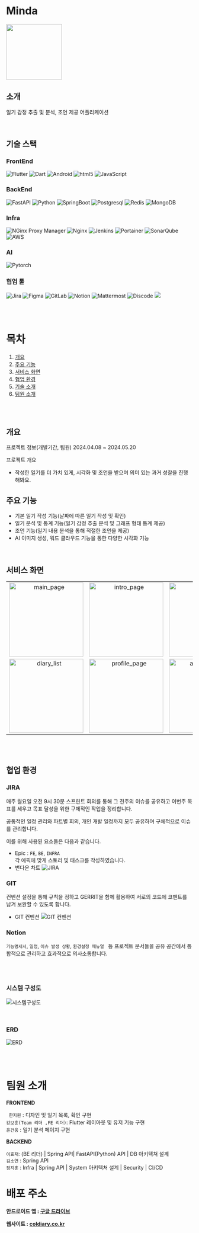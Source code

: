 # Minda

<img src="https://file.notion.so/f/f/fdf16744-23c0-4e78-a6c0-fd9f3ee99d90/eb1dffc8-0a11-42e3-b992-32b8c526a998/logo.png?id=1214c2cd-667e-49c3-b836-5abf383d49ed&table=block&spaceId=fdf16744-23c0-4e78-a6c0-fd9f3ee99d90&expirationTimestamp=1716422400000&signature=P-7SJxDJnCddq8VP4SlTQZ0j7S7ubYhSDJ4yfEQFoKM&downloadName=logo.png" width="150px"/>

<br/>

## 소개

일기 감정 추출 및 분석, 조언 제공 어플리케이션

<br/>

## 기술 스택

### FrontEnd

![Flutter](https://img.shields.io/badge/flutter-02569B?style=for-the-badge&logo=flutter&logoColor=white)
![Dart](https://img.shields.io/badge/dart-%230175C2?style=for-the-badge&logo=dart&logoColor=white)
![Android](https://img.shields.io/badge/android-%2334A853?style=for-the-badge&logo=android&logoColor=white)
![html5](https://img.shields.io/badge/html5-E34F26?style=for-the-badge&logo=html5&logoColor=white)
![JavaScript](https://img.shields.io/badge/javascript-F7DF1E?style=for-the-badge&logo=javascript&logoColor=black)

### BackEnd

![FastAPI](https://img.shields.io/badge/fastapi-%23009688?style=for-the-badge&logo=fastapi&logoColor=white)
![Python](https://img.shields.io/badge/python-3776AB?style=for-the-badge&logo=python&logoColor=white)
![SpringBoot](https://img.shields.io/badge/springboot-6DB33F?style=for-the-badge&logo=springboot&logoColor=white)
![Postgresql](https://img.shields.io/badge/postgresql-4169E1?style=for-the-badge&logo=postgresql&logoColor=white)
![Redis](https://img.shields.io/badge/redis-%23DC382D?style=for-the-badge&logo=redis&logoColor=white)
![MongoDB](https://img.shields.io/badge/mongodb-%2347A248?style=for-the-badge&logo=MongoDB&logoColor=white)

### Infra

![NGinx Proxy Manager](https://img.shields.io/badge/nginx%20proxy%20manager-%23F15833?style=for-the-badge&logo=nginxproxymanager&logoColor=white)
![Nginx](https://img.shields.io/badge/Nginx-%23009639?style=for-the-badge&logo=nginx)
![Jenkins](https://img.shields.io/badge/Jenkins-%23D24939?style=for-the-badge&logo=jenkins&logoColor=black&color=white)
![Portainer](https://img.shields.io/badge/Portainer-%2313BEF9?style=for-the-badge&logo=Portainer&logoColor=white)
![SonarQube](https://img.shields.io/badge/sonarqube-%234E9BCD?style=for-the-badge&logo=sonarqube&logoColor=white)
![AWS](https://img.shields.io/badge/aws-232F3E?style=for-the-badge&logo=amazonaws&logoColor=white)

### AI

![Pytorch](https://img.shields.io/badge/pytorch-%23EE4C2C?style=for-the-badge&logo=pytorch&logoColor=white)

### 협업 툴

![Jira](https://img.shields.io/badge/jira-%230A0FFF.svg?style=for-the-badge&logo=jira&logoColor=white)
![Figma](https://img.shields.io/badge/figma-%23F24E1E.svg?style=for-the-badge&logo=figma&logoColor=white)
![GitLab](https://img.shields.io/badge/gitlab-FC6D26?style=for-the-badge&logo=gitlab&logoColor=#FC6D26)
![Notion](https://img.shields.io/badge/notion-000000?style=for-the-badge&logo=notion&logoColor=#000000)
![Mattermost](https://img.shields.io/badge/mattermost-0058CC?style=for-the-badge&logo=mattermost&logoColor=#0058CC")
![Discode](https://img.shields.io/badge/discode-5865F2?style=for-the-badge&logo=discord&logoColor=white)
<img src="https://img.shields.io/badge/git-F05032?style=for-the-badge&logo=git&logoColor=white"/>

<br /><br />

# 목차

1. [개요](#개요)
2. [주요 기능](#주요-기능)
3. [서비스 화면](#서비스-화면)
4. [협업 환경](#협업-환경)
5. [기술 소개](#기술-소개)
6. [팀원 소개](#팀원-소개)

<br /><br />

## 개요

프로젝트 정보(개발기간, 팀원)
2024.04.08 ~ 2024.05.20

프로젝트 개요

- 작성한 일기를 더 가치 있게, 시각화 및 조언을 받으며 의미 있는 과거 성찰을 진행해봐요.

## 주요 기능

- 기본 일기 작성 기능(날짜에 따른 일기 작성 및 확인)<br />
- 일기 분석 및 통계 기능(일기 감정 추출 분석 및 그래프 형태 통계 제공)<br />
- 조언 기능(일기 내용 분석을 통해 적절한 조언을 제공)<br />
- AI 이미지 생성, 워드 클라우드 기능을 통한 다양한 시각화 기능<br />

<br />

## 서비스 화면

<table width="100%" border-style="non" cellspacing="0" cellpadding="100">
  <tr>
    <td align="center"><img src="https://file.notion.so/f/f/fdf16744-23c0-4e78-a6c0-fd9f3ee99d90/a231c68d-e466-4919-858a-359c074295f0/main.gif?id=09dfad1d-3f22-457f-bc9d-eb46e6b1a968&table=block&spaceId=fdf16744-23c0-4e78-a6c0-fd9f3ee99d90&expirationTimestamp=1716343200000&signature=sabJm1fu-EGvFRRSBn9D4aq8aKczcXlcXjGylZj8WjU&downloadName=main.gif" alt="main_page" width="200"></td>
    <td align="center"><img src="https://file.notion.so/f/f/fdf16744-23c0-4e78-a6c0-fd9f3ee99d90/dc6d0f8a-20d5-47ed-a0dc-58d656749b98/intro.gif?id=3898ea6d-f5a6-4a20-ab1c-c4554f6e4684&table=block&spaceId=fdf16744-23c0-4e78-a6c0-fd9f3ee99d90&expirationTimestamp=1716343200000&signature=_YEhrV-Im4xV8R1raU31jPo0Uusttm0g0R-IESnNJWU&downloadName=intro.gif" alt="intro_page" width="200"></td>
    <td align="center"><img src="https://file.notion.so/f/f/fdf16744-23c0-4e78-a6c0-fd9f3ee99d90/e2913b6d-ca94-41d5-a15e-595fe86f5210/write.gif?id=70040a09-186d-4985-814e-27d9407a8a53&table=block&spaceId=fdf16744-23c0-4e78-a6c0-fd9f3ee99d90&expirationTimestamp=1716343200000&signature=ws0fggoob2wqSYjQffCErUhts11XA0H_P7St0WBUn2M&downloadName=write.gif" alt="write_page" width="200"></td>
  </tr>
  <tr>
    <td align="center"><img src="https://file.notion.so/f/f/fdf16744-23c0-4e78-a6c0-fd9f3ee99d90/687c0e89-6063-4ab6-b9bb-60c7d130d576/list.gif?id=4a08d1a2-b35b-4092-9224-7223507374fe&table=block&spaceId=fdf16744-23c0-4e78-a6c0-fd9f3ee99d90&expirationTimestamp=1716350400000&signature=0bTmHXZGgJAICE0t5bbI0NQJq3K6RL2pJSfNaBpjgNs&downloadName=list.gif" alt="diary_list" width="200"></td>
    <td align="center"><img src="https://file.notion.so/f/f/fdf16744-23c0-4e78-a6c0-fd9f3ee99d90/4685410d-6817-42e3-b327-90e2d3bdda5a/profile.gif?id=8d2f9503-da55-4790-971d-75dc353d4b6a&table=block&spaceId=fdf16744-23c0-4e78-a6c0-fd9f3ee99d90&expirationTimestamp=1716343200000&signature=ZQvWU2YGZHVMVBEeMyL8BgisdNeH-jk4EwKGd8HEKIg&downloadName=profile.gif" alt="profile_page" width="200"></td>
    <td align="center"><img src="https://file.notion.so/f/f/fdf16744-23c0-4e78-a6c0-fd9f3ee99d90/6037a77a-4030-419a-b0e6-94b7d82ffcf4/analysis.gif?id=46540ab6-0117-49dd-ba5d-80a5b96927fd&table=block&spaceId=fdf16744-23c0-4e78-a6c0-fd9f3ee99d90&expirationTimestamp=1716350400000&signature=UNxZy67a1YNnWys6VJ09Y5Y-V4bXfPg6Yg5eAzV5uU4&downloadName=analysis.gif" alt="analyze_page" width="200"></td>
  </tr>
</table>

<br/><br/>

## 협업 환경

### JIRA

매주 월요일 오전 9시 30분 스프린트 회의를 통해 그 전주의 이슈를 공유하고 이번주 목표를 세우고 목표 달성을 위한 구체적인 작업을 정리합니다.

공통적인 일정 관리와 파트별 회의, 개인 개발 일정까지 모두 공유하며 구체적으로 이슈를 관리합니다.

이를 위해 사용된 요소들은 다음과 같습니다.

- Epic : `FE`, `BE`, `INFRA`<br />
  각 에픽에 맞게 스토리 및 태스크를 작성하였습니다.
- 번다운 차트
  ![JIRA](https://file.notion.so/f/f/fdf16744-23c0-4e78-a6c0-fd9f3ee99d90/34cb0162-3c85-4430-979f-be055c4c8274/burndown.png?id=5b9cd77b-4160-462a-8da4-1d15a14c0b5c&table=block&spaceId=fdf16744-23c0-4e78-a6c0-fd9f3ee99d90&expirationTimestamp=1716343200000&signature=wthnolxjBrH5m3HJHI3oSYdUp9y18WEny-A6iEc1x74&downloadName=burndown.PNG.png)

### GIT

컨벤션 설정을 통해 규칙을 정하고 GERRIT을 함께 활용하여 서로의 코드에 코멘트를 남겨 보완할 수 있도록 합니다.

- GIT 컨벤션
  ![GIT 컨벤션](https://file.notion.so/f/f/fdf16744-23c0-4e78-a6c0-fd9f3ee99d90/3f544040-f303-4e8d-b49f-d62a0459bd1f/Git.png?id=8055e052-95f2-48e3-ab39-0beb943548a6&table=block&spaceId=fdf16744-23c0-4e78-a6c0-fd9f3ee99d90&expirationTimestamp=1716343200000&signature=l4gnRucC-rycPAaPcwNMDdnEOyyYDp-V22vgW5TbvP0&downloadName=Git.png)

### Notion

`기능명세서`, `일정`, `이슈 발생 상황`, `환경설정 메뉴얼 ` 등 프로젝트 문서들을 공유 공간에서 통합적으로 관리하고 효과적으로 의사소통합니다.

<br/><br/>

### 시스템 구성도

![시스템구성도](https://file.notion.so/f/f/fdf16744-23c0-4e78-a6c0-fd9f3ee99d90/5665291c-c976-4348-8ded-8af1949f64bb/diagram.png?id=5671addd-ab65-4ae7-aea9-8372cc6c2590&table=block&spaceId=fdf16744-23c0-4e78-a6c0-fd9f3ee99d90&expirationTimestamp=1716343200000&signature=8Ll8DksrexgZEIH159xKBoph3rQj5PbG93-78KHuzz0&downloadName=diagram.PNG.png)

<br/>

### ERD

![ERD](https://file.notion.so/f/f/fdf16744-23c0-4e78-a6c0-fd9f3ee99d90/3f34ef07-fae2-47a8-8a5a-4cec85256197/erd.png?id=5f8615ee-8fd3-4975-a333-d02db685a049&table=block&spaceId=fdf16744-23c0-4e78-a6c0-fd9f3ee99d90&expirationTimestamp=1716343200000&signature=8Vwa9cnlPhjpoBKgjHzGbhL-T8ibvfBPmjNVLM350ME&downloadName=erd.png)

<br /><br />

# 팀원 소개

**FRONTEND**

` 한지원` : 디자인 및 일기 목록, 확인 구현 <br/>
`강보훈(Team 리더 ,FE 리더)`: Flutter 레이아웃 및 유저 기능 구현 <br/>
`윤건웅` : 일기 분석 페이지 구현 <br/>

**BACKEND**

`이효재`: (BE 리더) | Spring API| FastAPI(Python) API | DB 아키텍쳐 설계 <br/>
`김소연` : Spring API <br/>
`정지훈` : Infra | Spring API | System 아키텍처 설계 | Security | CI/CD

# 배포 주소

**안드로이드 앱 : [구글 드라이브](https://drive.google.com/file/d/1p53AnhI4_Ye-H5iEMpogTAOo3zGVZWHP/view?usp=drive_link)**

**웹사이트 : [coldiary.co.kr](https://coldiary.co.kr)**
